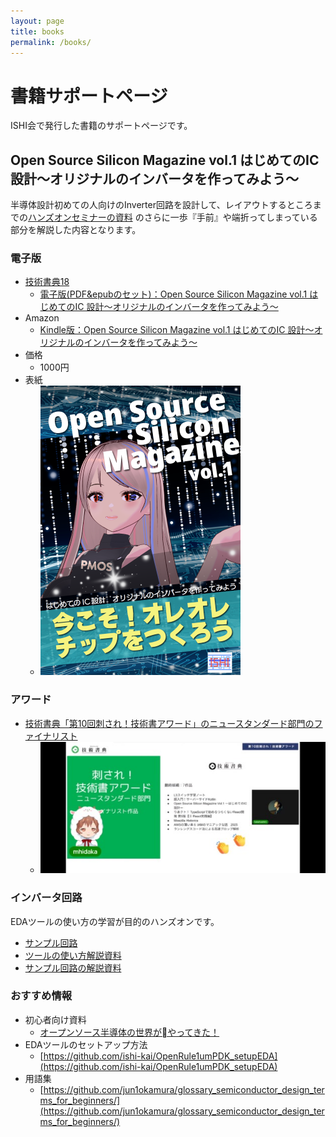 ```yaml
---
layout: page
title: books
permalink: /books/
---
```


# 書籍サポートページ
ISHI会で発行した書籍のサポートページです。  


## Open Source Silicon Magazine vol.1 はじめてのIC 設計～オリジナルのインバータを作ってみよう～
半導体設計初めての人向けのInverter回路を設計して、レイアウトするところまでの[ハンズオンセミナーの資料](https://github.com/ishi-kai/OpenRule1umPDK_setupEDA/raw/main/docs/inverter_OR1.pdf) のさらに一歩『手前』や端折ってしまっている部分を解説した内容となります。  

### 電子版
* [技術書典18](https://techbookfest.org/)
    * [電子版(PDF&epubのセット)：Open Source Silicon Magazine vol.1 はじめてのIC 設計～オリジナルのインバータを作ってみよう～](https://techbookfest.org/product/3W7W1ukgkMrX6ENeBJaaYn) 
* Amazon
    * [Kindle版：Open Source Silicon Magazine vol.1 はじめてのIC 設計～オリジナルのインバータを作ってみよう～](https://www.amazon.co.jp/dp/B0F7GTBFYR)
* 価格
    * 1000円
* 表紙
    * ![表紙](/assets/images/article/magazine/vol_1_cover_mini.png)


### アワード
* [技術書典「第10回刺され！技術書アワード」のニュースタンダード部門のファイナリスト](https://ishi-kai.org/article/2025/07/07/artcle_techbookfust_award.html)
    * ![キャプチャ画面](/assets/images/article/magazine/vol_1_award_nominate_mini.png)


### インバータ回路
EDAツールの使い方の学習が目的のハンズオンです。  

- [サンプル回路](https://github.com/ishi-kai/OpenRule1umPDK_setupEDA/tree/main/samples/inverter)
- [ツールの使い方解説資料](https://github.com/ishi-kai/OpenRule1umPDK_setupEDA/tree/main/docs)
- [サンプル回路の解説資料](https://github.com/3zki/lsi1_analog1/blob/main/analog_tutorial_jp.pdf)

### おすすめ情報
* 初心者向け資料
     * [オープンソース半導体の世界がやってきた！](/assets/pdf/forBeginners.pdf)
* EDAツールのセットアップ方法
     * [https://github.com/ishi-kai/OpenRule1umPDK_setupEDA](https://github.com/ishi-kai/OpenRule1umPDK_setupEDA)
* 用語集
     * [https://github.com/jun1okamura/glossary_semiconductor_design_terms_for_beginners/](https://github.com/jun1okamura/glossary_semiconductor_design_terms_for_beginners/)


